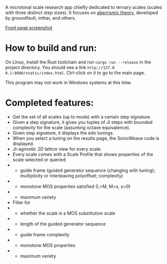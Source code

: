 A microtonal scale research app chiefly dedicated to ternary scales (scales with three distinct step sizes). It focuses on [aberrismic theory](https://en.xen.wiki/w/Aberrismic_theory), developed by groundfault, inthar, and others.

[Front page screenshot](https://raw.githubusercontent.com/inthar-raven/ternary/main/static/img/front.png)

# How to build and run:
On Linux, install the Rust toolchain and run `cargo run --release` in the project directory. You should see a link `http://127.0 0.1:8080/static/index.html`. Ctrl-click on it to go to the main page.

This program may not work in Windows systems at this time.

# Completed features:
* Get the set of all scales (up to mode) with a certain step signature.
* Given a step signature, it gives you tuples of JI steps with bounded complexity for the scale (assuming octave equivalence).
* Given step signature, it displays the edo tunings.
* When you select a tuning on the results page, the SonicWeave code is displayed.
* JI-agnostic 2D lattice view for every scale.
* Every scale comes with a Scale Profile that shows properties of the scale selected or queried
* * guide frame (guided generator sequence (changing with tuning); multiplicity or interleaving polyoffset; complexity)
* * monotone MOS properties satisfied (L=M, M=s, s=0)
* * maximum variety
* Filter for
* * whether the scale is a MOS substitution scale
* * length of the guided generator sequence
* * guide frame complexity
* * monotone MOS properties
* * maximum variety

